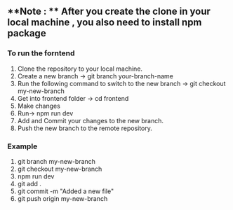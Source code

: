 ## **Note : ** After you create the clone in your local machine , you also need to install npm package 

### To run the forntend
1. Clone the repository to your local machine.
2. Create a new branch -> git branch your-branch-name
3. Run the following command to switch to the new branch -> git checkout my-new-branch
4. Get into frontend folder -> cd frontend
5. Make changes
6. Run-> npm run dev
7. Add and Commit your changes to the new branch.
8. Push the new branch to the remote repository.

### Example
1. git branch my-new-branch
2. git checkout my-new-branch
3. npm run dev
4. git add .
5. git commit -m "Added a new file"
6. git push origin my-new-branch
